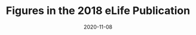 ---
title: Figures in the 2018 eLife Publication
image: datasets/figures-2018-elife-2.jpg

date: 2020-11-08

minerva_link:
info_link: 
show_page_link: false
---